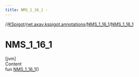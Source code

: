 ```yaml
---
title: NMS_1_16_1 -
---
```

//[KSpigot](../../index.md)/[net.axay.kspigot.annotations](../index.md)/[NMS_1_16_1](index.md)/[NMS_1_16_1](-n-m-s_1_16_1.md)



# NMS_1_16_1  
[jvm]  
Content  
fun [NMS_1_16_1](-n-m-s_1_16_1.md)()  



